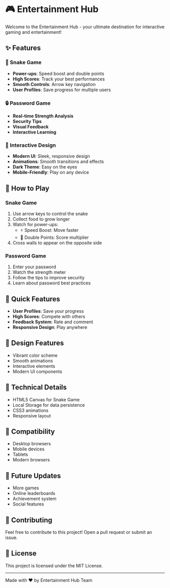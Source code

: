 # 🎮 Entertainment Hub

Welcome to the Entertainment Hub - your ultimate destination for interactive gaming and entertainment! 

## ✨ Features

### 🐍 Snake Game
- **Power-ups**: Speed boost and double points
- **High Scores**: Track your best performances
- **Smooth Controls**: Arrow key navigation
- **User Profiles**: Save progress for multiple users

### 🔒 Password Game
- **Real-time Strength Analysis**
- **Security Tips**
- **Visual Feedback**
- **Interactive Learning**

### 💫 Interactive Design
- **Modern UI**: Sleek, responsive design
- **Animations**: Smooth transitions and effects
- **Dark Theme**: Easy on the eyes
- **Mobile-Friendly**: Play on any device

## 🎯 How to Play

### Snake Game
1. Use arrow keys to control the snake
2. Collect food to grow longer
3. Watch for power-ups:
   - ⚡ Speed Boost: Move faster
   - 💎 Double Points: Score multiplier
4. Cross walls to appear on the opposite side

### Password Game
1. Enter your password
2. Watch the strength meter
3. Follow the tips to improve security
4. Learn about password best practices

## 🌟 Quick Features
- **User Profiles**: Save your progress
- **High Scores**: Compete with others
- **Feedback System**: Rate and comment
- **Responsive Design**: Play anywhere

## 🎨 Design Features
- Vibrant color scheme
- Smooth animations
- Interactive elements
- Modern UI components

## 🔧 Technical Details
- HTML5 Canvas for Snake Game
- Local Storage for data persistence
- CSS3 animations
- Responsive layout

## 📱 Compatibility
- Desktop browsers
- Mobile devices
- Tablets
- Modern browsers

## 🎉 Future Updates
- More games
- Online leaderboards
- Achievement system
- Social features

## 🤝 Contributing
Feel free to contribute to this project! Open a pull request or submit an issue.

## 📜 License
This project is licensed under the MIT License.

---
Made with ❤️ by Entertainment Hub Team
